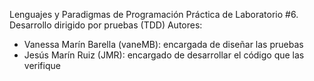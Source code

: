 Lenguajes y Paradigmas de Programación
Práctica de Laboratorio #6. Desarrollo dirigido por pruebas (TDD)
Autores: 
   - Vanessa Marín Barella (vaneMB): encargada de diseñar las pruebas
   - Jesús Marín Ruiz (JMR): encargado de desarrollar el código que las verifique
